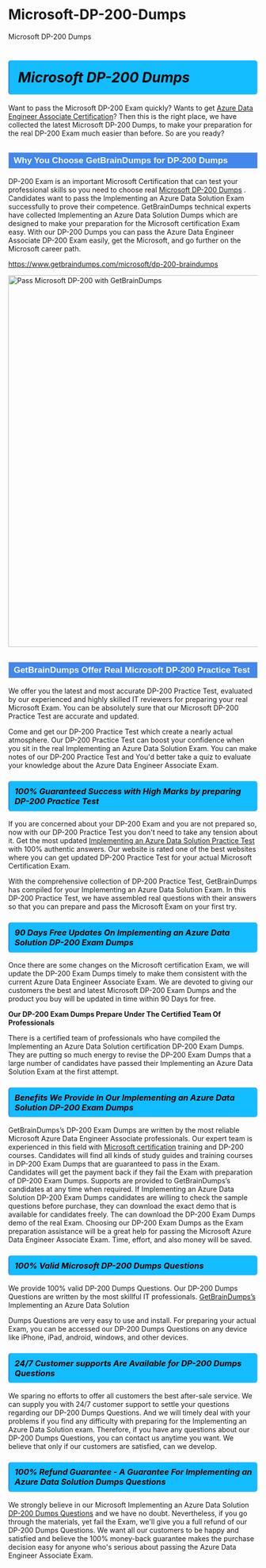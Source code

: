 # Microsoft-DP-200-Dumps
Microsoft DP-200 Dumps
<h1><strong><span style="display: block; color: #000000; background: #14BDFF; border: 0.5px solid #AED6F1; border-left: 3px solid #3498DB; padding: .6em; border-radius: 6px;">                     <em>Microsoft DP-200 <span class="exam_variation">Dumps</span> </em>                </span></strong>            </h1>                        <p>Want to pass the Microsoft DP-200 Exam quickly? Wants to get <a href="https://www.getbraindumps.com/microsoft/azure-data-engineer-associate-braindumps.html">Azure Data Engineer Associate Certification</a>?  Then this is the right place, we have collected the             latest Microsoft DP-200 <span class="exam_variation">Dumps</span>, to make your preparation for the real DP-200 Exam much easier than before. So are you ready?</p>                        <h2 style="background: #4287ec; border: 1px solid #cccccc; padding: 5px 10px;">                <span style="color: #ffffff;">                    <span style="font-size: 11pt;">                        <span style="line-height: normal;">                            <span style="font-family: Calibri,sans-serif;">                                <strong>                                    <span style="font-size: 13.0pt;">Why You Choose GetBrainDumps for DP-200 <span class="exam_variation">Dumps</span></span>                                </strong>                            </span>                        </span>                    </span>                </span>            </h2>                        <p>DP-200 Exam is an important Microsoft Certification that can test your professional skills so you need to choose real <a href="https://www.getbraindumps.com/microsoft/dp-200-braindumps">Microsoft DP-200 <span class="exam_variation">Dumps</span></a> .             Candidates want to pass the Implementing an Azure Data Solution Exam successfully to prove their competence. GetBrainDumps technical experts             have collected Implementing an Azure Data Solution <span class="exam_variation">Dumps</span> which are designed to make your preparation for the Microsoft certification Exam easy. With our             DP-200 <span class="exam_variation">Dumps</span> you can pass the Azure Data Engineer Associate DP-200 Exam easily, get the Microsoft, and go further on the Microsoft career path.</p>                        <p><a href="https://www.getbraindumps.com/microsoft/dp-200-braindumps">https://www.getbraindumps.com/microsoft/dp-200-braindumps</a></p>                        <p><a href="https://www.getbraindumps.com/"><img src="https://www.getbraindumps.com/images/get-updated-exam-questions-with-discount-getbraindumps.jpg" class="postImage" alt="Pass Microsoft DP-200 with GetBrainDumps" width="750"></a></p>                            <h2 style="background: #4287ec; border: 1px solid #cccccc; padding: 5px 10px;">                <span style="color: #ffffff;">                    <span style="font-size: 11pt;">                        <span style="line-height: normal;">                            <span style="font-family: Calibri,sans-serif;">                                <strong>                                    <span style="font-size: 13.0pt;">GetBrainDumps Offer Real Microsoft DP-200 <span class="exam_variation2">Practice Test</span></span>                                </strong>                            </span>                        </span>                    </span>                </span>            </h2>                        <p>We offer you the latest and most accurate DP-200 <span class="exam_variation2">Practice Test</span>, evaluated by our experienced and highly skilled IT reviewers for preparing your             real Microsoft Exam. You can be absolutely sure that our Microsoft DP-200 <span class="exam_variation2">Practice Test</span> are accurate and updated.</p>                        <p>Come and get our DP-200 <span class="exam_variation2">Practice Test</span> which create a nearly actual atmosphere. Our DP-200 <span class="exam_variation2">Practice Test</span> can boost your confidence when you sit             in the real Implementing an Azure Data Solution Exam. You can make notes of our DP-200 <span class="exam_variation2">Practice Test</span> and You'd better take a quiz to evaluate             your knowledge about the Azure Data Engineer Associate Exam.</p>                        <h3>                <strong>                    <span style="display: block; color: #000000; background: #14BDFF; border: 0.5px solid #AED6F1; border-left: 3px solid #3498DB; padding: .6em; border-radius: 6px;">                        <em>100% Guaranteed Success with High Marks by preparing DP-200 <span class="exam_variation2">Practice Test</span></em>                    </span>                </strong>            </h3>                        <p>If you are concerned about your DP-200 Exam and you are not prepared so, now with our DP-200 <span class="exam_variation2">Practice Test</span> you don't need to take any tension about it.            Get the most updated <a href="https://www.getbraindumps.com/microsoft/dp-200-braindumps">Implementing an Azure Data Solution <span class="exam_variation2">Practice Test</span></a> with 100% authentic answers. Our website is rated one of the best websites where you can             get updated DP-200 <span class="exam_variation2">Practice Test</span> for your actual Microsoft Certification Exam.</p>                        <p>With the comprehensive collection of DP-200 <span class="exam_variation2">Practice Test</span>, GetBrainDumps has compiled for your Implementing an Azure Data Solution Exam. In this DP-200 <span class="exam_variation2">Practice Test</span>,             we have assembled real questions with their answers so that you can prepare and pass the Microsoft Exam on your first try.</p>                        <h3>                <strong>                    <span style="display: block; color: #000000; background: #14BDFF; border: 0.5px solid #AED6F1; border-left: 3px solid #3498DB; padding: .6em; border-radius: 6px;">                        <em>90 Days Free Updates On Implementing an Azure Data Solution DP-200 <span class="exam_variation3">Exam Dumps</span></em>                    </span>                </strong>            </h3>                        <p>Once there are some changes on the Microsoft certification Exam, we will update the DP-200 <span class="exam_variation3">Exam Dumps</span> timely to make them consistent with the current             Azure Data Engineer Associate Exam. We are devoted to giving our customers the best and latest Microsoft DP-200 <span class="exam_variation3">Exam Dumps</span> and the product you buy             will be updated in time within 90 Days for free.</p>                        <p><strong>Our DP-200 <span class="exam_variation3">Exam Dumps</span> Prepare Under The Certified Team Of Professionals</strong></p>                        <p>There is a certified team of professionals who have compiled the Implementing an Azure Data Solution certification             DP-200 <span class="exam_variation3">Exam Dumps</span>. They are putting so much energy to revise the DP-200 <span class="exam_variation3">Exam Dumps</span> that a large number of candidates have passed             their Implementing an Azure Data Solution Exam  at the first attempt.</p>                        <h3>                <strong>                    <span style="display: block; color: #000000; background: #14BDFF; border: 0.5px solid #AED6F1; border-left: 3px solid #3498DB; padding: .6em; border-radius: 6px;">                        <em>Benefits We Provide In Our Implementing an Azure Data Solution DP-200 <span class="exam_variation3">Exam Dumps</span></em>                    </span>                </strong>            </h3>                        <p>GetBrainDumps’s DP-200 <span class="exam_variation3">Exam Dumps</span> are written by the most reliable Microsoft Azure Data Engineer Associate professionals. Our expert team is experienced in             this field with <a href="https://www.getbraindumps.com/microsoft-braindumps.html">Microsoft certification</a> training and DP-200 courses. Candidates will find all kinds of study guides and training courses in             DP-200 <span class="exam_variation3">Exam Dumps</span> that are guaranteed to pass in the Exam. Candidates will get the payment back if they fail the Exam with preparation of             DP-200 <span class="exam_variation3">Exam Dumps</span>. Supports are provided to GetBrainDumps’s candidates at any time when required. If Implementing an Azure Data Solution             DP-200 <span class="exam_variation3">Exam Dumps</span> candidates are willing to check the sample questions before purchase, they can download the exact demo that is available             for candidates freely. The can download the DP-200 <span class="exam_variation3">Exam Dumps</span> demo of the real Exam. Choosing our DP-200 <span class="exam_variation3">Exam Dumps</span> as the Exam preparation             assistance will be a great help for passing the Microsoft Azure Data Engineer Associate Exam. Time, effort, and also money will be saved.</p>                        <h3>                <strong>                    <span style="display: block; color: #000000; background: #14BDFF; border: 0.5px solid #AED6F1; border-left: 3px solid #3498DB; padding: .6em; border-radius: 6px;">                        <em>100% Valid Microsoft DP-200 <span class="exam_variation4">Dumps Questions</span></em>                    </span>                </strong>            </h3>                        <p>We provide 100% valid DP-200 <span class="exam_variation4">Dumps Questions</span>. Our DP-200 <span class="exam_variation4">Dumps Questions</span> are written by the most skillful IT professionals. <a href="https://www.getbraindumps.com/">GetBrainDumps’s</a> Implementing an Azure Data Solution</p>            <p> <span class="exam_variation4">Dumps Questions</span> are very easy to use and install. For preparing your actual Exam, you can be accessed our DP-200 <span class="exam_variation4">Dumps Questions</span> on any device like iPhone, iPad, android, windows, and other devices.</p>                        <h3>                <strong>                    <span style="display: block; color: #000000; background: #14BDFF; border: 0.5px solid #AED6F1; border-left: 3px solid #3498DB; padding: .6em; border-radius: 6px;">                        <em>24/7 Customer supports Are Available for DP-200 <span class="exam_variation4">Dumps Questions</span></em>                    </span>                </strong>            </h3>                        <p>We sparing no efforts to offer all customers the best after-sale service. We can supply you with 24/7 customer support to settle your             questions regarding our DP-200 <span class="exam_variation4">Dumps Questions</span>. And we will timely deal with your problems if you find any difficulty with preparing for the             Implementing an Azure Data Solution exam. Therefore, if you have any questions about our DP-200 <span class="exam_variation4">Dumps Questions</span>, you can contact us             anytime you want. We believe that only if our customers are satisfied, can we develop.</p>                        <h3>                <strong>                    <span style="display: block; color: #000000; background: #14BDFF; border: 0.5px solid #AED6F1; border-left: 3px solid #3498DB; padding: .6em; border-radius: 6px;">                        <em>100% Refund Guarantee - A Guarantee For Implementing an Azure Data Solution <span class="exam_variation4">Dumps Questions</span></em>                    </span>                </strong>            </h3>                        <p>We strongly believe in our Microsoft Implementing an Azure Data Solution <a href="https://www.getbraindumps.com/microsoft/dp-200-braindumps">DP-200 <span class="exam_variation4">Dumps Questions</span></a> and we have no doubt. Nevertheless, if you go through             the materials, yet fail the Exam, we'll give you a full refund of our DP-200 <span class="exam_variation4">Dumps Questions</span>. We want all our customers to be happy and satisfied and             believe the 100% money-back guarantee makes the purchase decision easy for anyone who's serious about passing the Azure Data Engineer Associate Exam.</p>                    
